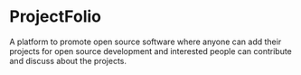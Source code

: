 # ProjectFolio
A platform to promote open source software where anyone can add their projects for open source development and interested people can contribute and discuss about the projects.
